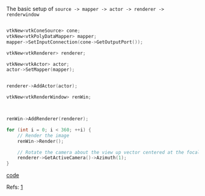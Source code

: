 The basic setup of `source -> mapper -> actor -> renderer -> renderwindow`

```cpp

vtkNew<vtkConeSource> cone;
vtkNew<vtkPolyDataMapper> mapper;
mapper->SetInputConnection(cone->GetOutputPort());

vtkNew<vtkRenderer> renderer;

vtkNew<vtkActor> actor;
actor->SetMapper(mapper);


renderer->AddActor(actor);

vtkNew<vtkRenderWindow> renWin;



renWin->AddRenderer(renderer);

for (int i = 0; i < 360; ++i) {
	// Render the image
	renWin->Render();

	// Rotate the camera about the view up vector centered at the focal point.
	renderer->GetActiveCamera()->Azimuth(1);
}
```

[code](../vtk/the_basic_setup.cpp)


Refs: [1](https://examples.vtk.org/site/Cxx/Tutorial/Tutorial_Step1)
